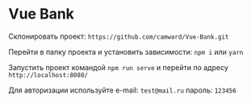 # Vue Bank

Склонировать проект: `https://github.com/camward/Vue-Bank.git`

Перейти в папку проекта и установить зависимости: `npm i` или `yarn`

Запустить проект командой `npm run serve` и перейти по адресу `http://localhost:8080/`

Для авторизации используйте e-mail: `test@mail.ru` пароль: `123456`